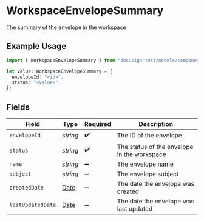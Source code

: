 # WorkspaceEnvelopeSummary

The summary of the envelope in the workspace

## Example Usage

```typescript
import { WorkspaceEnvelopeSummary } from "docusign-test/models/components";

let value: WorkspaceEnvelopeSummary = {
  envelopeId: "<id>",
  status: "<value>",
};
```

## Fields

| Field                                                                                         | Type                                                                                          | Required                                                                                      | Description                                                                                   |
| --------------------------------------------------------------------------------------------- | --------------------------------------------------------------------------------------------- | --------------------------------------------------------------------------------------------- | --------------------------------------------------------------------------------------------- |
| `envelopeId`                                                                                  | *string*                                                                                      | :heavy_check_mark:                                                                            | The ID of the envelope                                                                        |
| `status`                                                                                      | *string*                                                                                      | :heavy_check_mark:                                                                            | The status of the envelope in the workspace                                                   |
| `name`                                                                                        | *string*                                                                                      | :heavy_minus_sign:                                                                            | The envelope name                                                                             |
| `subject`                                                                                     | *string*                                                                                      | :heavy_minus_sign:                                                                            | The envelope subject                                                                          |
| `createdDate`                                                                                 | [Date](https://developer.mozilla.org/en-US/docs/Web/JavaScript/Reference/Global_Objects/Date) | :heavy_minus_sign:                                                                            | The date the envelope was created                                                             |
| `lastUpdatedDate`                                                                             | [Date](https://developer.mozilla.org/en-US/docs/Web/JavaScript/Reference/Global_Objects/Date) | :heavy_minus_sign:                                                                            | The date the envelope was last updated                                                        |